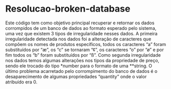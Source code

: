 # Resolucao-broken-database
Este código tem como objetivo principal recuperar e retornar os dados corrompidos de um banco de dados ao formato esperado pelo sistema, uma vez que existem 3 tipos de irregularidade nesses dados.
A primeira irregularidade detectada nos dados foi a alteração de caracteres que compõem os nomes de produtos específicos, todos os caracteres “a” foram substituídos por “æ”, os “c” se tornaram “¢”, os caracteres “o” por “ø” e por fim todos os “b” foram substituídos por “ß”.
Como segunda irregularidade nos dados temos algumas alterações nos tipos da propriedade de preço, sendo ele trocado do tipo *number para o formato de uma **string.
O último problema acarretado pelo corrompimento do banco de dados é o desaparecimento de algumas propriedades “quantity” onde o valor atribuído era 0.

